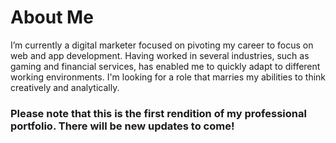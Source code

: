 # About Me
I’m currently a digital marketer focused on pivoting my career to focus on web and app development. Having worked in several industries, such as gaming and financial services, has enabled me to quickly adapt to different working environments. I'm looking for a role that marries my abilities to think creatively and analytically.

### Please note that this is the first rendition of my professional portfolio. There will be new updates to come!
